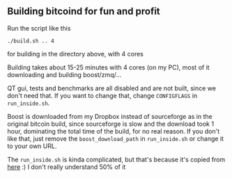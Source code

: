 Building bitcoind for fun and profit
-----

Run the script like this

```
./build.sh .. 4
```

for building in the directory above, with 4 cores

Building takes about 15-25 minutes with 4 cores (on my PC), most of it downloading and building boost/zmq/...

QT gui, tests and benchmarks are all disabled and are not built, since we don't need that. If you want to change that, change `CONFIGFLAGS` in `run_inside.sh`.

Boost is downloaded from my Dropbox instead of sourceforge as in the original bitcoin build, since sourceforge is slow and the download took 1 hour, dominating the total time of the build, for no real reason. If you don't like that, just remove the `boost_download_path` in `run_inside.sh` or change it to your own URL.

The `run_inside.sh` is kinda complicated, but that's because it's copied from [here](https://github.com/bitcoin/bitcoin/blob/master/contrib/gitian-descriptors/gitian-linux.yml) :) I don't really understand 50% of it
